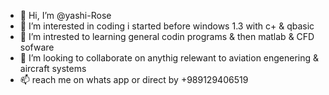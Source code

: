 - 👋 Hi, I’m @yashi-Rose
- 👀 I’m interested in coding i started before windows 1.3 with c+ & qbasic
- 🌱 I’m intrested to learning general codin programs & then matlab & CFD sofware 
- 💞️ I’m looking to collaborate on anythig relewant to aviation engenering & aircraft systems
- 📫  reach me on whats app or direct by +989129406519

<!---
yashi-Rose/yashi-Rose is a ✨ special ✨ repository because its `README.md` (this file) appears on your GitHub profile.
You can click the Preview link to take a look at your changes.
--->
